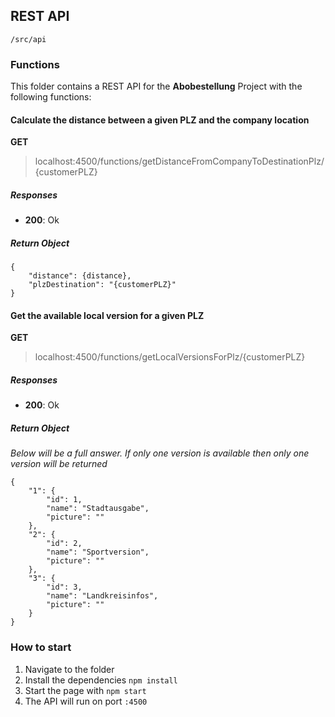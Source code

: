## REST API

```/src/api```

### Functions

This folder contains a REST API for the **Abobestellung** Project with the following functions:

#### Calculate the distance between a given PLZ and the company location

**GET**
> localhost:4500/functions/getDistanceFromCompanyToDestinationPlz/{customerPLZ}

##### Responses
- **200**: Ok

##### Return Object
```
{
    "distance": {distance},
    "plzDestination": "{customerPLZ}"
}
```

#### Get the available local version for a given PLZ

**GET**
> localhost:4500/functions/getLocalVersionsForPlz/{customerPLZ}

##### Responses
- **200**: Ok

##### Return Object
*Below will be a full answer. If only one version is available then only one version will be returned*
```
{
    "1": {
        "id": 1,
        "name": "Stadtausgabe",
        "picture": ""
    },
    "2": {
        "id": 2,
        "name": "Sportversion",
        "picture": ""
    },
    "3": {
        "id": 3,
        "name": "Landkreisinfos",
        "picture": ""
    }
}
```

### How to start

1. Navigate to the folder
2. Install the dependencies `npm install`
3. Start the page with `npm start`
4. The API will run on port `:4500`
